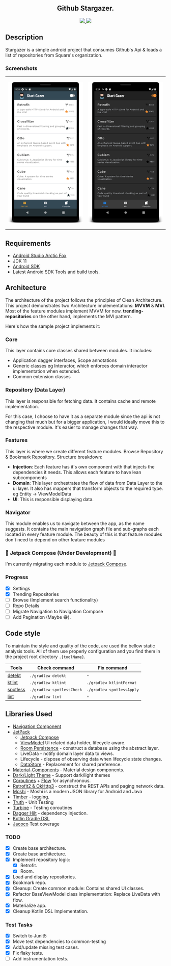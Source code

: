 <H2 align="center">
Github Stargazer.
</H2>

<div align="center">
    <a href = "https://developer.android.com/jetpack/androidx/versions/all-channel?authuser=1#march_24_2021">
      <img src = "https://img.shields.io/badge/Jetpack%20Compose-1.0.0%20beta03-brightgreen" />
    </a>
    <a href = "https://codecov.io/gh/c0de-wizard/stargazer">
          <img src = "https://codecov.io/gh/c0de-wizard/stargazer/branch/main/graph/badge.svg" />
    </a>
</div>

## Description
Stargazer is a simple android project that consumes Github's Api & loads a list of repositories from Square's organization.

### Screenshots


 <table>
  <td>
    <p align="center">
  <img src="https://github.com/c0de-wizard/github-stargazer/blob/main/art/LightTheme.png?raw=true" alt="Light Theme" width="250"/>
</p>
</td>
<td>
    <p align="center">
      <img src="https://github.com/c0de-wizard/github-stargazer/blob/main/art/DarkTheme.png?raw=true" alt="Dark Theme" width="250"/>
    </p>
  </td>

</tr>
</table>

## Requirements

* [Android Studio Arctic Fox](https://developer.android.com/studio/preview?authuser=1)
* JDK 11
* [Android SDK](https://developer.android.com/studio/index.html)
* Latest Android SDK Tools and build tools.

## Architecture

The architecture of the project follows the principles of Clean Architecture. This project demonstrates two Architecture implementations: **MVVM** & **MVI**. Most of the feature modules implement MVVM for now. **trending-repositories** on the other hand, implements the MVI pattern.

Here's how the sample project implements it:

### Core

This layer contains core classes shared between modules. It includes:
- Application dagger interfaces, Scope annotations
- Generic classes eg Interactor, which enforces domain interactor implementation when extended.
- Common extension classes

### Repository (Data Layer)
This layer is responsible for fetching data. It contains cache and remote implementation.

For this case, I choose to have it as a separate module since the api is not changing that much but
for a bigger application, I would ideally move this to the respective module. It's easier to manage changes that way.

### Features
This layer is where we create different feature modules. Browse Repository & Bookmark Repository. Structure breakdown:

- **Injection**: Each feature has it's own component with that injects the dependencies it needs. This allows each feature to have lean subcomponents
- **Domain**: This layer orchestrates the flow of data from Data Layer to the ui layer. It also has mappers that transform objects to the required type. eg Entity -> ViewModelData
- **UI**: This is responsible displaying data.

### Navigator
This module enables us to navigate between the app, as the name suggests. It contains the main navigation graph file and sub-graphs each located in every feature module. The beauty of this is that feature modules don't need to depend on other feature modules

### 🚧 Jetpack Compose (Under Development) 🚧
I'm currently migrating each module to [Jetpack Compose](https://developer.android.com/jetpack/compose).

### Progress

- [x] Settings
- [x] Trending Repositories
- [ ] Browse (Implement search functionality)
- [ ] Repo Details
- [ ] Migrate Navigation to Navigation Compose
- [ ] Add Pagination (Maybe 😁).

## Code style

To maintain the style and quality of the code, are used the bellow static analysis tools. All of them use properly configuration and you find them in the project root directory `.{toolName}`.

| Tools | Check command | Fix command |
|-------|---------------|-------------|
| [detekt](https://github.com/arturbosch/detekt) | `./gradlew detekt` | - |
| [ktlint](https://github.com/pinterest/ktlint) | `./gradlew ktlint` | `./gradlew ktlintFormat` |
| [spotless](https://github.com/diffplug/spotless) | `./gradlew spotlessCheck` | `./gradlew spotlessApply`
| [lint](https://developer.android.com/studio/write/lint) | `./gradlew lint` | - |


## Libraries Used
*   [Navigation Component](https://developer.android.com/guide/navigation/navigation-getting-started)
*   [JetPack](https://developer.android.com/jetpack)
    - [Jetpack Compose](https://developer.android.com/jetpack/compose)
    - [ViewModel](https://developer.android.com/topic/libraries/architecture/viewmodel) UI related data holder, lifecycle aware.
    - [Room Persistence]() - construct a database using the abstract layer.
    - LiveData - notify domain layer data to views.
    - Lifecycle - dispose of observing data when lifecycle state changes.
    - [DataStore](https://developer.android.com/topic/libraries/architecture/datastore) - Replacement for shared preference.
*   [Material-Components](https://github.com/material-components/material-components-android) - Material design components.
*   [Dark/Light Theme](https://developer.android.com/guide/topics/ui/look-and-feel/darktheme) - Support dark/light themes
*   [Coroutines](https://github.com/Kotlin/kotlinx.coroutines) + [Flow](https://kotlin.github.io/kotlinx.coroutines/kotlinx-coroutines-core/kotlinx.coroutines.flow/) for asynchronous.
*   [Retrofit2 & OkHttp3](https://github.com/square/retrofit) - construct the REST APIs and paging network data.
*   [Moshi](https://github.com/square/moshi) - Moshi is a modern JSON library for Android and Java
*   [Timber](https://github.com/JakeWharton/timber) - logging.
*   [Truth](https://github.com/google/truth) - Unit Testing
*   [Turbine](https://github.com/cashapp/turbine) - Testing coroutines
*   [Dagger Hilt](https://dagger.dev/hilt) - dependency injection.
*   [Kotlin Gradle DSL](https://guides.gradle.org/migrating-build-logic-from-groovy-to-kotlin)
*   [Jacoco](https://github.com/vanniktech/gradle-android-junit-jacoco-plugin) Test coverage

### TODO

- [x] Create base architecture.
- [x] Create base architecture.
- [x] Implement repository logic:
    - [x] Retrofit.
    - [x] Room.
- [x] Load and display repositories.
- [x] Bookmark repo.
- [x] Cleanup: Create common module: Contains shared UI classes.
- [x] Refactor BaseViewModel class implementation: Replace LiveData with flow.
- [x] Materialize app.
- [x] Cleanup Kotlin DSL Implementation.

### Test Tasks
- [x] Switch to Junit5
- [x] Move test dependencies to common-testing
- [x] Add/update missing test cases.
- [x] Fix flaky tests.
- [ ] Add instrumentation tests.
